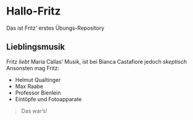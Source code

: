 # Hallo-Fritz
Das ist Fritz’ erstes Übungs-Repository

## Lieblingsmusik
Fritz *liebt* Maria Callas’ Musik, ist bei Bianca Castafiore jedoch *skeptisch*
Ansonsten mag Fritz:
- Helmut Qualtinger
- Max Raabe
- Professor Bienlein
- Eintöpfe und Fotoapparate

> Das war’s!

